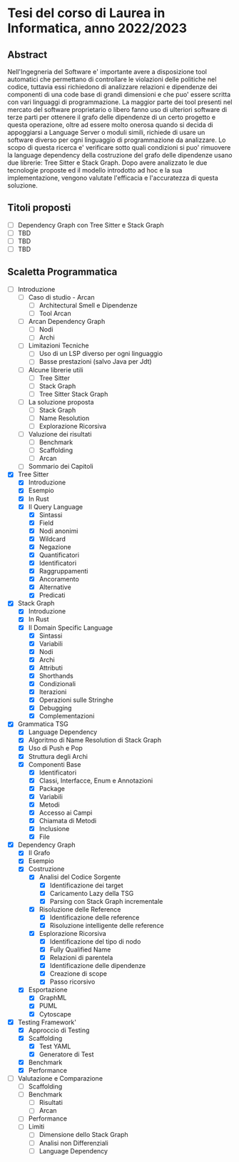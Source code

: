 # Tesi del corso di Laurea in Informatica, anno 2022/2023

## Abstract

Nell'Ingegneria del Software e' importante avere a disposizione tool automatici che permettano di controllare le violazioni delle politiche nel codice, tuttavia essi richiedono di analizzare relazioni e dipendenze dei componenti di una code base di grandi dimensioni e che puo' essere scritta con vari linguaggi di programmazione.
La maggior parte dei tool presenti nel mercato del software proprietario o libero fanno uso di ulteriori software di terze parti per ottenere il grafo delle dipendenze di un certo progetto e questa operazione, oltre ad essere molto onerosa quando si decida di appoggiarsi a Language Server o moduli simili, richiede di usare un software diverso per ogni linguaggio di programmazione da analizzare.
Lo scopo di questa ricerca e' verificare sotto quali condizioni si puo' rimuovere la language dependency della costruzione del grafo delle dipendenze usano due librerie: Tree Sitter e Stack Graph.
Dopo avere analizzato le due tecnologie proposte ed il modello introdotto ad hoc e la sua implementazione, vengono valutate l'efficacia e l'accuratezza di questa soluzione.

## Titoli proposti

- [ ] Dependency Graph con Tree Sitter e Stack Graph
- [ ] TBD
- [ ] TBD
- [ ] TBD

## Scaletta Programmatica

- [ ] Introduzione
    - [ ] Caso di studio - Arcan
      - [ ] Architectural Smell e Dipendenze
      - [ ] Tool Arcan
    - [ ] Arcan Dependency Graph
      - [ ] Nodi
      - [ ] Archi
    - [ ] Limitazioni Tecniche
      - [ ] Uso di un LSP diverso per ogni linguaggio
      - [ ] Basse prestazioni (salvo Java per Jdt)
    - [ ] Alcune librerie utili
      - [ ] Tree Sitter
      - [ ] Stack Graph
      - [ ] Tree Sitter Stack Graph
    - [ ] La soluzione proposta
      - [ ] Stack Graph
      - [ ] Name Resolution
      - [ ] Explorazione Ricorsiva
    - [ ] Valuzione dei risultati
      - [ ] Benchmark
      - [ ] Scaffolding
      - [ ] Arcan
    - [ ] Sommario dei Capitoli
- [x] Tree Sitter
    - [x] Introduzione
    - [x] Esempio
    - [x] In Rust
    - [x] Il Query Language
      - [x] Sintassi
      - [x] Field
      - [x] Nodi anonimi
      - [x] Wildcard
      - [x] Negazione
      - [x] Quantificatori
      - [x] Identificatori
      - [x] Raggruppamenti
      - [x] Ancoramento
      - [x] Alternative
      - [x] Predicati
- [x] Stack Graph
    - [x] Introduzione
    - [x] In Rust
    - [x] Il Domain Specific Language
      - [x] Sintassi
      - [x] Variabili
      - [x] Nodi
      - [x] Archi
      - [x] Attributi
      - [x] Shorthands
      - [x] Condizionali
      - [x] Iterazioni
      - [x] Operazioni sulle Stringhe
      - [x] Debugging
      - [x] Complementazioni
- [x] Grammatica TSG
    - [x] Language Dependency
    - [x] Algoritmo di Name Resolution di Stack Graph
    - [x] Uso di Push e Pop
    - [x] Struttura degli Archi
    - [x] Componenti Base
      - [x] Identificatori
      - [x] Classi, Interfacce, Enum e Annotazioni
      - [x] Package
      - [x] Variabili
      - [x] Metodi
      - [x] Accesso ai Campi
      - [x] Chiamata di Metodi
      - [x] Inclusione
      - [x] File
- [x] Dependency Graph
    - [x] Il Grafo
    - [x] Esempio
    - [x] Costruzione
      - [x] Analisi del Codice Sorgente
        - [x] Identificazione dei target
        - [x] Caricamento Lazy della TSG
        - [x] Parsing con Stack Graph incrementale
      - [x] Risoluzione delle Reference
        - [x] Identificazione delle reference
        - [x] Risoluzione intelligente delle reference
      - [x] Esplorazione Ricorsiva
        - [x] Identificazione del tipo di nodo
        - [x] Fully Qualified Name
        - [x] Relazioni di parentela
        - [x] Identificazione delle dipendenze
        - [x] Creazione di scope
        - [x] Passo ricorsivo
    - [x] Esportazione
      - [x] GraphML
      - [x] PUML
      - [x] Cytoscape
- [x] Testing Framework'
    - [x] Approccio di Testing
    - [x] Scaffolding
      - [x] Test YAML
      - [x] Generatore di Test
    - [x] Benchmark
    - [x] Performance
- [ ] Valutazione e Comparazione
    - [ ] Scaffolding
    - [ ] Benchmark
      - [ ] Risultati
      - [ ] Arcan
    - [ ] Performance
    - [ ] Limiti
      - [ ] Dimensione dello Stack Graph
      - [ ] Analisi non Differenziali
      - [ ] Language Dependency
